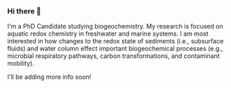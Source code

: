 ### Hi there 👋

I'm a PhD Candidate studying biogeochemistry.
My research is focused on aquatic redox chemistry in freshwater and marine systems.
I am most interested in how changes to the redox state of sediments (i.e., subsurface fluids) and water column effect important biogeochemical processes (e.g., microbial respiratory pathways, carbon transformations, and contaminant mobility).

I'll be adding more info soon!

<!--
**aboever/aboever** is a ✨ _special_ ✨ repository because its `README.md` (this file) appears on your GitHub profile.

Here are some ideas to get you started:

- 🔭 I’m currently working on ...
- 🌱 I’m currently learning ...
- 👯 I’m looking to collaborate on ...
- 🤔 I’m looking for help with ...
- 💬 Ask me about ...
- 📫 How to reach me: ...
- 😄 Pronouns: ...
- ⚡ Fun fact: ...
-->
